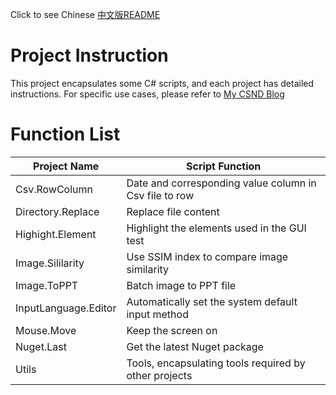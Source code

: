 Click to see Chinese [中文版README](README_zh.md)

# Project Instruction

This project encapsulates some C# scripts, and each project has detailed instructions. For specific use cases, please refer to [My CSND Blog](https://blog.csdn.net/DynastyRumble)

# Function List

| Project Name         | Script Function                                           |
| -------------------- |-----------------------------------------------------------|
| Csv.RowColumn        | Date and corresponding value column in Csv file to row    |
| Directory.Replace    | Replace file content                                      |
| Highight.Element     | Highlight the elements used in the GUI test               |
| Image.Sililarity     | Use SSIM index to compare image similarity                |
| Image.ToPPT          | Batch image to PPT file                                   |
| InputLanguage.Editor | Automatically set the system default input method         |
| Mouse.Move           | Keep the screen on                                        |
| Nuget.Last           | Get the latest Nuget package                              |
| Utils                | Tools, encapsulating tools required by other projects     |
